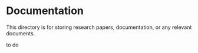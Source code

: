 # Documentation

This directory is for storing research papers, documentation, or any relevant documents.

to do



